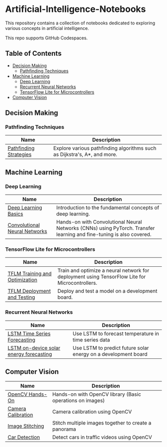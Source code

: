 # Artificial-Intelligence-Notebooks

This repository contains a collection of notebooks dedicated to exploring various concepts in artificial intelligence. 

This repo supports GitHub Codespaces.

## Table of Contents

- [Decision Making](#decision-making)
  - [Pathfinding Techniques](#pathfinding-techniques)
- [Machine Learning](#machine-learning)
  - [Deep Learning](#deep-learning)
  - [Recurrent Neural Networks](#recurrent-neural-networks)
  - [TensorFlow Lite for Microcontrollers](#tensorflow-lite-for-microcontrollers)
- [Computer Vision](#computer-vision)

## Decision Making

### Pathfinding Techniques

| **Name** | **Description** |
|----------|-----------------|
| [Pathfinding Strategies](./Decision%20Making/Pathfinding%20Techniques/01_pathfinding_strategies.ipynb) | Explore various pathfinding algorithms such as Dijkstra's, A*, and more. |

## Machine Learning

### Deep Learning

| **Name** | **Description** |
|----------|-----------------|
| [Deep Learning Basics](./Machine%20Learning/Deep%20Learning/Deep%20Learning%20Basics.md) | Introduction to the fundamental concepts of deep learning. |
| [Convolutional Neural Networks](./Machine%20Learning/Deep%20Learning/02_cnn.ipynb) | Hands-on with Convolutional Neural Networks (CNNs) using PyTorch. Transfer learning and fine-tuning is also covered. |

### TensorFlow Lite for Microcontrollers

| **Name** | **Description** |
|----------|-----------------|
| [TFLM Training and Optimization](./Machine%20Learning/TensorFlow%20Lite%20For%20Microcontrollers/01_tflm_model_training_and_optimization.ipynb) | Train and optimize a neural network for deployment using TensorFlow Lite for Microcontrollers. |
| [TFLM Deployment and Testing](./Machine%20Learning/TensorFlow%20Lite%20For%20Microcontrollers/02_tflm_model_deployment_and_test.ipynb) | Deploy and test a model on a development board. |

### Recurrent Neural Networks

| **Name** | **Description** |
|----------|-----------------|
| [LSTM Time Series Forecasting](./Machine%20Learning/Recurrent%20Neural%20Networks/01_lstm_time_series_forecasting.ipynb) | Use LSTM to forecast temperature in time series data |
| [LSTM on-device solar energy forecasting](./Machine%20Learning/Recurrent%20Neural%20Networks/02_lstm_on_device_solar_energy_forecasting.ipynb) | Use LSTM to predict future solar energy on a development board |

## Computer Vision

| **Name** | **Description** |
|----------|-----------------|
| [OpenCV Hands-On](./Computer%20Vision/OpenCVHandsOn/01_opencv_hands_on.ipynb) | Hands-on with OpenCV library (Basic operations on images) |
| [Camera Calibration](./Computer%20Vision/CameraCalibration/01_camera_calibration.ipynb) | Camera calibration using OpenCV |
| [Image Stitching](./Computer%20Vision/ImageStitching/01_image_stitching.ipynb) | Stitch multiple images together to create a panorama |
| [Car Detection](./Computer%20Vision/CarDetection/01_car_detection.ipynb) | Detect cars in traffic videos using OpenCV |


